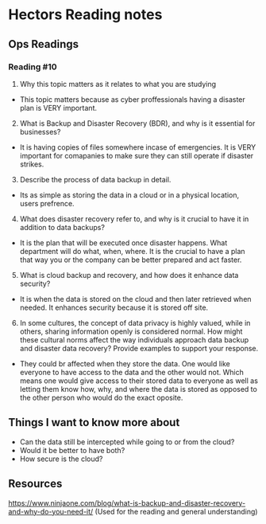 # Hectors Reading notes


## Ops Readings


### Reading #10

1. Why this topic matters as it relates to what you are studying

- This topic matters because as cyber proffessionals having a disaster plan is VERY important.

2. What is Backup and Disaster Recovery (BDR), and why is it essential for businesses?

- It is having copies of files somewhere incase of emergencies. It is VERY important for comapanies to make sure they can still operate if disaster strikes. 

3. Describe the process of data backup in detail.
    
- Its as simple as storing the data in a cloud or in a physical location, users prefrence.
    
4. What does disaster recovery refer to, and why is it crucial to have it in addition to data backups?

- It is the plan that will be executed once disaster happens. What department will do what, when, where. It is the crucial to have a plan that way you or the company can be better prepared and act faster.

5. What is cloud backup and recovery, and how does it enhance data security?

- It is when the data is stored on the cloud and then later retrieved when needed. It enhances security because it is stored off site.

6. In some cultures, the concept of data privacy is highly valued, while in others, sharing information openly is considered normal. How might these cultural norms affect the way individuals approach data backup and disaster data recovery? Provide examples to support your response.

- They could br affected when they store the data. One would like everyone to have access to the data and the other would not. Which means one would give access to their stored data to everyone as well as letting them know how, why, and where the data is stored as opposed to the other person who would do the exact oposite.

## Things I want to know more about

- Can the data still be intercepted while going to or from the cloud?
- Would it be better to have both?
- How secure is the cloud?
 
## Resources
https://www.ninjaone.com/blog/what-is-backup-and-disaster-recovery-and-why-do-you-need-it/ 
(Used for the reading and general understanding)
